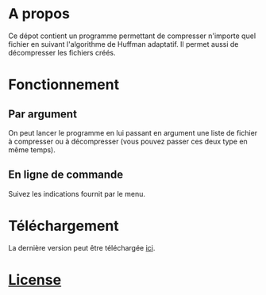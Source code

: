 # A propos
Ce dépot contient un programme permettant de compresser n'importe quel fichier en suivant l'algorithme de Huffman adaptatif.
Il permet aussi de décompresser les fichiers créés.

# Fonctionnement
## Par argument
On peut lancer le programme en lui passant en argument une liste de fichier à compresser ou à décompresser (vous pouvez passer ces deux type en même temps).

## En ligne de commande
Suivez les indications fournit par le menu.

# Téléchargement
La dernière version peut être téléchargée [ici](https://github.com/Polytech-Projects/Huffman/releases).

# [License](https://github.com/Polytech-Projects/Huffman/blob/master/LICENSE)
